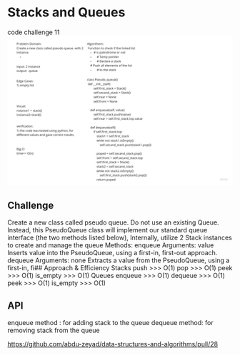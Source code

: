 # Stacks and Queues
code challenge 11
![sa](Untitled.jpg)
## Challenge
Create a new class called pseudo queue.
Do not use an existing Queue.
Instead, this PseudoQueue class will implement our standard queue interface (the two methods listed below),
Internally, utilize 2 Stack instances to create and manage the queue
Methods:
enqueue
Arguments: value
Inserts value into the PseudoQueue, using a first-in, first-out approach.
dequeue
Arguments: none
Extracts a value from the PseudoQueue, using a first-in, fi## Approach & Efficiency
Stacks
push >>> O(1)
pop >>> O(1)
peek >>> O(1)
is_empty >>> O(1)
Queues
enqueue >>> O(1)
dequeue >>> O(1)
peek >>> O(1)
is_empty >>> O(1)
## API
enqueue method : for adding stack to the queue
dequeue method: for removing stack from the queue


<!-- Description of each method publicly available to your Stack and Queue-->

https://github.com/abdu-zeyad/data-structures-and-algorithms/pull/28
